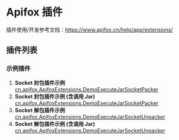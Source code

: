 # Apifox 插件

插件使用/开发参考文档：https://www.apifox.cn/help/app/extensions/

## 插件列表

### 示例插件

1. **Socket 封包插件示例** [cn.apifox.ApifoxExtensions.DemoExecuteJarSocketPacker](./packages/cn.apifox.ApifoxExtensions.DemoSocketPacker/)
2. **Socket 封包插件示例 (含调用 Jar)** [cn.apifox.ApifoxExtensions.DemoExecuteJarSocketPacker](./packages/cn.apifox.ApifoxExtensions.DemoExecuteJarSocketPacker/)
3. **Socket 解包插件示例** [cn.apifox.ApifoxExtensions.DemoExecuteJarSocketUnpacker](./packages/cn.apifox.ApifoxExtensions.DemoSocketUnpacker/)
4. **Socket 解包插件示例 (含调用 Jar)** [cn.apifox.ApifoxExtensions.DemoExecuteJarSocketUnpacker](./packages/cn.apifox.ApifoxExtensions.DemoExecuteJarSocketUnpacker/)

